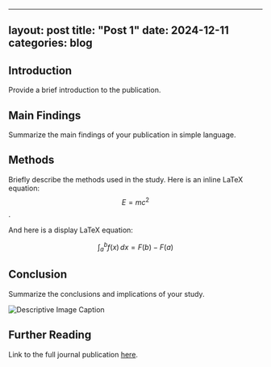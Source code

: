 
---
layout: post
title:  "Post 1"
date:   2024-12-11
categories: blog
---

## Introduction

Provide a brief introduction to the publication.

## Main Findings

Summarize the main findings of your publication in simple language.

## Methods

Briefly describe the methods used in the study.
Here is an inline LaTeX equation: $$E = mc^2$$.

And here is a display LaTeX equation:

$$
\int_{a}^{b} f(x) \, dx = F(b) - F(a)
$$

## Conclusion

Summarize the conclusions and implications of your study.

![Descriptive Image Caption](assets/images/2024-07-16-post1/test.jpg)

## Further Reading

Link to the full journal publication [here](URL_to_publication).
